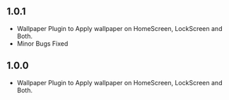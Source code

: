 ## 1.0.1

* Wallpaper Plugin to Apply wallpaper on HomeScreen, LockScreen and Both.
* Minor Bugs Fixed


## 1.0.0

* Wallpaper Plugin to Apply wallpaper on HomeScreen, LockScreen and Both.
